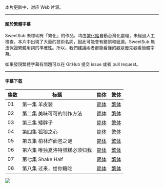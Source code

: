 本片更新中，对应 Web 片源。

---

#### 關於繁體字幕

SweetSub 未標明有「繁化」的作品，均由[繁化姬](https://zhconvert.org/)自動台灣化處理，未經過人工檢查。本片中出現了大量的技術名詞，因此可能會有錯誤和紕漏，SweetSub 無法保證繁體用詞的準確性。所以，我們建議兩者都能看懂的觀眾優先觀看簡體字幕。

如果發現繁體字幕有問題可以在 GitHub 提交 issue 或者 pull request。

----

#### 字幕下载

<auto-generated-table>

| 集数 | 标题 | 简体 | 繁体 |
| - | - | - | - |
| 01 | 第一集  羊皮装 | [简体](https://raw.githubusercontent.com/SweetSub/SweetSub/master/Archive/Shoushimin%20Series/%5BSweetSub%5D%20Shoushimin%20Series%20-%2001.chs.ass) | [繁体](https://raw.githubusercontent.com/SweetSub/SweetSub/master/Archive/Shoushimin%20Series/%5BSweetSub%5D%20Shoushimin%20Series%20-%2001.cht.ass) |
| 02 | 第二集  美味可可的制作方法 | [简体](https://raw.githubusercontent.com/SweetSub/SweetSub/master/Archive/Shoushimin%20Series/%5BSweetSub%5D%20Shoushimin%20Series%20-%2002.chs.ass) | [繁体](https://raw.githubusercontent.com/SweetSub/SweetSub/master/Archive/Shoushimin%20Series/%5BSweetSub%5D%20Shoushimin%20Series%20-%2002.cht.ass) |
| 03 | 第三集  矮胖子 | [简体](https://raw.githubusercontent.com/SweetSub/SweetSub/master/Archive/Shoushimin%20Series/%5BSweetSub%5D%20Shoushimin%20Series%20-%2003.chs.ass) | [繁体](https://raw.githubusercontent.com/SweetSub/SweetSub/master/Archive/Shoushimin%20Series/%5BSweetSub%5D%20Shoushimin%20Series%20-%2003.cht.ass) |
| 04 | 第四集  狐狼之心 | [简体](https://raw.githubusercontent.com/SweetSub/SweetSub/master/Archive/Shoushimin%20Series/%5BSweetSub%5D%20Shoushimin%20Series%20-%2004.chs.ass) | [繁体](https://raw.githubusercontent.com/SweetSub/SweetSub/master/Archive/Shoushimin%20Series/%5BSweetSub%5D%20Shoushimin%20Series%20-%2004.cht.ass) |
| 05 | 第五集  柏林炸面包之谜 | [简体](https://raw.githubusercontent.com/SweetSub/SweetSub/master/Archive/Shoushimin%20Series/%5BSweetSub%5D%20Shoushimin%20Series%20-%2005.chs.ass) | [繁体](https://raw.githubusercontent.com/SweetSub/SweetSub/master/Archive/Shoushimin%20Series/%5BSweetSub%5D%20Shoushimin%20Series%20-%2005.cht.ass) |
| 06 | 第六集  唯独夏洛特蛋糕必须归我 | [简体](https://raw.githubusercontent.com/SweetSub/SweetSub/master/Archive/Shoushimin%20Series/%5BSweetSub%5D%20Shoushimin%20Series%20-%2006.chs.ass) | [繁体](https://raw.githubusercontent.com/SweetSub/SweetSub/master/Archive/Shoushimin%20Series/%5BSweetSub%5D%20Shoushimin%20Series%20-%2006.cht.ass) |
| 07 | 第七集    Shake Half | [简体](https://raw.githubusercontent.com/SweetSub/SweetSub/master/Archive/Shoushimin%20Series/%5BSweetSub%5D%20Shoushimin%20Series%20-%2007.chs.ass) | [繁体](https://raw.githubusercontent.com/SweetSub/SweetSub/master/Archive/Shoushimin%20Series/%5BSweetSub%5D%20Shoushimin%20Series%20-%2007.cht.ass) |
| 08 | 第八集    过来，给你糖吃 | [简体](https://raw.githubusercontent.com/SweetSub/SweetSub/master/Archive/Shoushimin%20Series/%5BSweetSub%5D%20Shoushimin%20Series%20-%2008.chs.ass) | [繁体](https://raw.githubusercontent.com/SweetSub/SweetSub/master/Archive/Shoushimin%20Series/%5BSweetSub%5D%20Shoushimin%20Series%20-%2008.cht.ass) |

</auto-generated-table>

![](https://p.sda1.dev/18/69089020bed80be6b936f9b18b05ae6b/Shoushimin_Series_kv.jpg)
